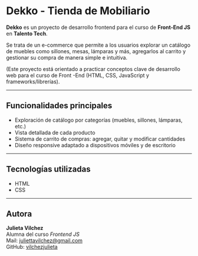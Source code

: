 # Dekko - Tienda de Mobiliario 

**Dekko** es un proyecto de desarrollo frontend para el curso de **Front-End JS** en **Talento Tech**.

Se trata de un e-commerce que permite a los usuarios explorar un catálogo de muebles como sillones, mesas, lámparas y más, agregarlos al carrito y gestionar su compra de manera simple e intuitiva.

(Este proyecto está orientado a practicar conceptos clave de desarrollo web para el curso de Front -End (HTML, CSS, JavaScript y frameworks/librerías).

---

##  Funcionalidades principales

- Exploración de catálogo por categorías (muebles, sillones, lámparas, etc.)
- Vista detallada de cada producto
- Sistema de carrito de compras: agregar, quitar y modificar cantidades
- Diseño responsive adaptado a dispositivos móviles y de escritorio

---

## Tecnologías utilizadas

- HTML  
- CSS

---

##  Autora

**Julieta Vilchez**  
Alumna del curso *Frontend JS*  
Mail: [juliettavilchez@gmail.com](mailto:juliettavilchez@gmail.com)  
GitHub: [vilchezjulieta](https://github.com/vilchezjulieta)
